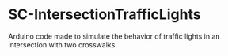 # SC-IntersectionTrafficLights
Arduino code made to simulate the behavior of traffic lights in an intersection with two crosswalks.
